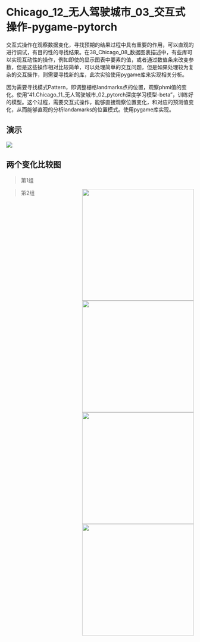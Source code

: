 # Chicago_12_无人驾驶城市_03_交互式操作-pygame-pytorch
交互式操作在观察数据变化，寻找预期的结果过程中具有重要的作用，可以直观的进行调试，有目的性的寻找结果。在38_Chicago_08_数据图表描述中，有些库可以实现互动性的操作，例如即使的显示图表中要素的值，或者通过数值条来改变参数，但是这些操作相对比较简单，可以处理简单的交互问题，但是如果处理较为复杂的交互操作，则需要寻找新的库，此次实验使用pygame库来实现相关分析。

因为需要寻找模式Pattern，即调整栅格landmarks点的位置，观察phmi值的变化。使用“41.Chicago_11_无人驾驶城市_02_pytorch深度学习模型-beta”，训练好的模型。这个过程，需要交互式操作，能够直接观察位置变化，和对应的预测值变化，从而能够直观的分析landamarks的位置模式。使用pygame库实现。

## 演示
![](https://github.com/richieBao/python-urbanPlanning/blob/master/images/42_00.gif)

## 两个变化比较图
> 第1组
<img src="https://github.com/richieBao/python-urbanPlanning/blob/master/images/42_01.png" width="300" align="right">
<img src="https://github.com/richieBao/python-urbanPlanning/blob/master/images/42_02.png" width="300" align="right">

> 第2组
<img src="https://github.com/richieBao/python-urbanPlanning/blob/master/images/42_03.png" width="300" align="right">
<img src="https://github.com/richieBao/python-urbanPlanning/blob/master/images/42_04.png" width="300" align="right">
